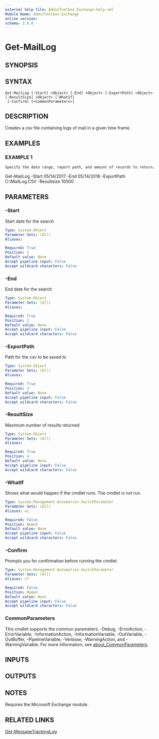 ```yaml
---
external help file: AdminToolbox.Exchange-help.xml
Module Name: AdminToolbox.Exchange
online version:
schema: 2.0.0
---
```


# Get-MailLog

## SYNOPSIS

## SYNTAX

```
Get-MailLog [-Start] <Object> [-End] <Object> [-ExportPath] <Object> [-ResultSize] <Object> [-WhatIf]
 [-Confirm] [<CommonParameters>]
```

## DESCRIPTION
Creates a csv file containing logs of mail in a given time frame.

## EXAMPLES

### EXAMPLE 1
```
Specify the date range, report path, and amount of records to return.
```

Get-MailLog -Start 05/14/2017 -End 05/14/2018 -ExportPath C:\MailLog.CSV -Resultsize 10000

## PARAMETERS

### -Start
Start date for the search

```yaml
Type: System.Object
Parameter Sets: (All)
Aliases:

Required: True
Position: 1
Default value: None
Accept pipeline input: False
Accept wildcard characters: False
```

### -End
End date for the search

```yaml
Type: System.Object
Parameter Sets: (All)
Aliases:

Required: True
Position: 2
Default value: None
Accept pipeline input: False
Accept wildcard characters: False
```

### -ExportPath
Path for the csv to be saved to

```yaml
Type: System.Object
Parameter Sets: (All)
Aliases:

Required: True
Position: 3
Default value: None
Accept pipeline input: False
Accept wildcard characters: False
```

### -ResultSize
Maximum number of results returned

```yaml
Type: System.Object
Parameter Sets: (All)
Aliases:

Required: True
Position: 4
Default value: None
Accept pipeline input: False
Accept wildcard characters: False
```

### -WhatIf
Shows what would happen if the cmdlet runs.
The cmdlet is not run.

```yaml
Type: System.Management.Automation.SwitchParameter
Parameter Sets: (All)
Aliases: wi

Required: False
Position: Named
Default value: None
Accept pipeline input: False
Accept wildcard characters: False
```

### -Confirm
Prompts you for confirmation before running the cmdlet.

```yaml
Type: System.Management.Automation.SwitchParameter
Parameter Sets: (All)
Aliases: cf

Required: False
Position: Named
Default value: None
Accept pipeline input: False
Accept wildcard characters: False
```

### CommonParameters
This cmdlet supports the common parameters: -Debug, -ErrorAction, -ErrorVariable, -InformationAction, -InformationVariable, -OutVariable, -OutBuffer, -PipelineVariable, -Verbose, -WarningAction, and -WarningVariable. For more information, see [about_CommonParameters](http://go.microsoft.com/fwlink/?LinkID=113216).

## INPUTS

## OUTPUTS

## NOTES
Requires the Microsoft Exchange module.

## RELATED LINKS

[Get-MessageTrackingLog]()

